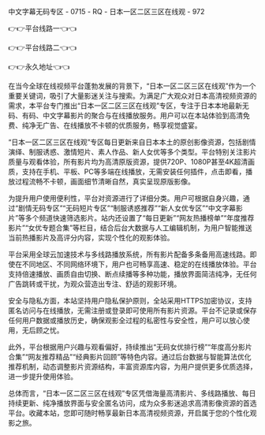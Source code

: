 中文字幕无码专区 - 0715 - RQ - 日本一区二区三区在线观 - 972

👉👉平台线路一👈👈

👉👉平台线路二👈👈

👉👉永久地址👈👈

在当今全球在线视频平台蓬勃发展的背景下，“日本一区二区三区在线观”作为一个重要关键词，吸引了大量影迷关注与搜索。为满足广大观众对日本高清视频资源的需求，本平台专门推出“日本一区二区三区在线观”专区，专注于日本本地最新无码、有码、中文字幕影片的聚合与在线播放服务。用户可以在本站体验到高清免费、纯净无广告、在线播放不卡顿的优质服务，畅享视觉盛宴。

“日本一区二区三区在线观”专区每日更新来自日本本土的原创影像资源，包括剧情演绎、制服诱惑、激情短片、素人作品、新人女优等多个类型。平台特别关注影片质量与观看体验，所有影片均为高清原版资源，提供720P、1080P甚至4K超清画质，支持在手机、平板、PC等多端在线播放，无需安装任何插件，点击即看，播放过程流畅不卡顿，画面细节清晰自然，真实呈现原版影像。

为提升用户使用便利性，平台对资源进行了详细分类。用户可根据自身兴趣，通过“剧情无码专区”“无码短片专区”“制服诱惑推荐”“新人女优专区”“中文字幕影片”等多个频道快速筛选影片。站内还设置了“每日更新”“网友热播榜单”“年度推荐影片”“女优专题合集”等栏目，结合后台大数据与人工编辑机制，为用户智能推送当前热播影片及高评分内容，实现个性化的观影体验。

平台采用全球云加速技术与多线路播放系统，所有影片配备多条备用高速线路。即使在不同地区、不同网络环境下，用户也可畅享高速、稳定的在线播放体验。平台支持倍速播放、画质自由切换、断点续播等多种功能，播放界面简洁纯净，无任何广告跳转或干扰，为观众营造出专注、舒适的观影环境。

安全与隐私方面，本站坚持用户隐私保护原则，全站采用HTTPS加密协议，支持匿名访问与在线播放，无需注册或登录即可使用所有影片资源。平台不记录或保存任何用户数据或播放历史，确保观影全过程的私密性与安全性，用户可以放心使用，无后顾之忧。

此外，平台根据用户兴趣与观看偏好，持续推出“无码女优排行榜”“年度高分影片合集”“网友推荐精品”“经典影片回顾”等特色内容。通过后台数据与智能算法优化推荐机制，动态调整影片资源结构，丰富资源库内容，为用户提供更多优质选择，进一步提升使用体验。

总体而言，“日本一区二区三区在线观”专区凭借海量高清影片、多线路播放、每日持续更新、纯净播放界面与安全匿名访问，成为众多影迷追求高清影像资源的首选平台。收藏本站，您即可随时畅享最新日本高清视频资源，开启属于您的个性化观影之旅。

